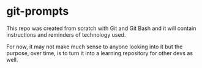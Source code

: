 # git-prompts

This repo was created from scratch with Git and Git Bash and it will contain instructions and reminders of technology used.

For now, it may not make much sense to anyone looking into it but the purpose, over time, is to turn it into a learning repository for other devs as well.
